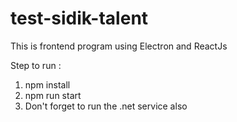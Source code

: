 # test-sidik-talent

This is frontend program using Electron and ReactJs

Step to run :
1. npm install
2. npm run start
3. Don't forget to run the .net service also

